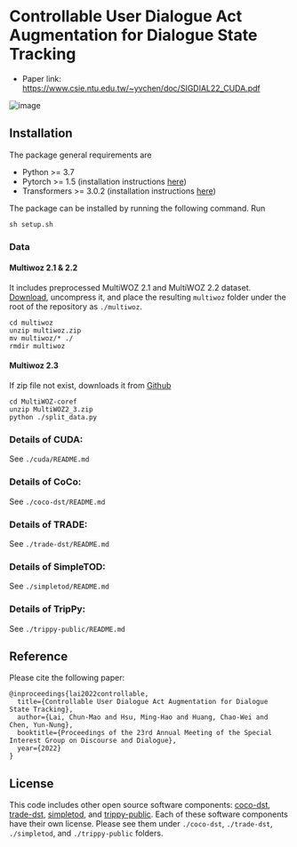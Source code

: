 # Controllable User Dialogue Act Augmentation for Dialogue State Tracking
- Paper link: https://www.csie.ntu.edu.tw/~yvchen/doc/SIGDIAL22_CUDA.pdf

![image](https://user-images.githubusercontent.com/2268109/180732891-414dbe8d-f5a5-470c-a6e7-c136d3587ac9.png)



## Installation

The package general requirements are

- Python >= 3.7
- Pytorch >= 1.5 (installation instructions [here](https://pytorch.org/))
- Transformers >= 3.0.2 (installation instructions [here](https://huggingface.co/transformers/))
 
The package can be installed by running the following command. Run

```sh setup.sh```

### Data

#### Multiwoz 2.1 & 2.2
It includes preprocessed MultiWOZ 2.1 and MultiWOZ 2.2 dataset. 
[Download](https://storage.cloud.google.com/sfr-coco-dst-research/multiwoz.zip), uncompress it, and place the 
resulting ```multiwoz``` folder under the root of the repository as ```./multiwoz```.
```
cd multiwoz
unzip multiwoz.zip
mv multiwoz/* ./
rmdir multiwoz
```

#### Multiwoz 2.3
If zip file not exist, downloads it from [Github](https://github.com/lexmen318/MultiWOZ-coref)
```
cd MultiWOZ-coref
unzip MultiWOZ2_3.zip
python ./split_data.py
```

### Details of CUDA: 
See ```./cuda/README.md```
### Details of CoCo: 
See ```./coco-dst/README.md```
### Details of TRADE: 
See ```./trade-dst/README.md```
### Details of SimpleTOD: 
See ```./simpletod/README.md```
### Details of TripPy: 
See ```./trippy-public/README.md```

## Reference
Please cite the following paper:
```
@inproceedings{lai2022controllable,
  title={Controllable User Dialogue Act Augmentation for Dialogue State Tracking},
  author={Lai, Chun-Mao and Hsu, Ming-Hao and Huang, Chao-Wei and Chen, Yun-Nung},
  booktitle={Proceedings of the 23rd Annual Meeting of the Special Interest Group on Discourse and Dialogue},
  year={2022}
}
```

## License

This code includes other open source software components: 
[coco-dst](https://github.com/salesforce/coco-dst),
[trade-dst](https://github.com/jasonwu0731/trade-dst), 
[simpletod](https://github.com/salesforce/simpletod/), and 
[trippy-public](https://gitlab.cs.uni-duesseldorf.de/general/dsml/trippy-public).
Each of these software components have their own license. Please see them under 
```./coco-dst```, ```./trade-dst```, ```./simpletod```, and ```./trippy-public``` folders. 

